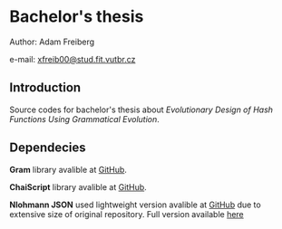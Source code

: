 # Bachelor's thesis

Author: Adam Freiberg

e-mail: xfreib00@stud.fit.vutbr.cz


## Introduction

Source codes for bachelor's thesis about *Evolutionary Design of Hash Functions Using Grammatical Evolution*.

## Dependecies

**Gram** library avalible at [GitHub](https://github.com/jansvoboda11/gram).

**ChaiScript** library avalible at [GitHub](https://github.com/ChaiScript/ChaiScript).

**Nlohmann JSON** used lightweight version avalible at [GitHub](https://github.com/ArthurSonzogni/nlohmann_json_cmake_fetchcontent) due to  extensive size of original repository. Full version available [here](https://github.com/nlohmann/json)